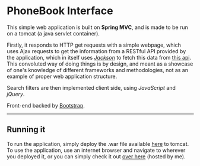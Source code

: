 # PhoneBook Interface

This simple web application is built on **Spring MVC**, and is made to be run on a tomcat (a java servlet container).

Firstly, it responds to HTTP get requests with a simple webpage, which uses Ajax requests to get the information from a RESTful API provided by the application, which in itself uses [*Jackson*](https://github.com/FasterXML/jackson) to fetch this data from [this api](http://www.mocky.io/v2/581335f71000004204abaf83). This convoluted way of doing things is by design, and meant as a showcase of one's knowledge of different frameworks and methodologies, not as an example of proper web application structure.

Search filters are then implemented client side, using *JavaScript* and *jQuery*.

Front-end backed by [Bootstrap](https://getbootstrap.com/).

-------
## Running it
To run the application, simply deploy the .war file available [here](https://github.com/guilhermebrehm/phonebook-interface-beginner/releases/download/v1.0.2/phonebook.war) to tomcat. To use the application, use an internet browser and navigate to wherever you deployed it, or you can simply check it out [over here](http://52.31.253.195:8080/phonebook) (hosted by me).
